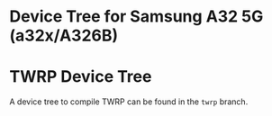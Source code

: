 # Device Tree for Samsung A32 5G (a32x/A326B)

# TWRP Device Tree
A device tree to compile TWRP can be found in the ```twrp``` branch.

